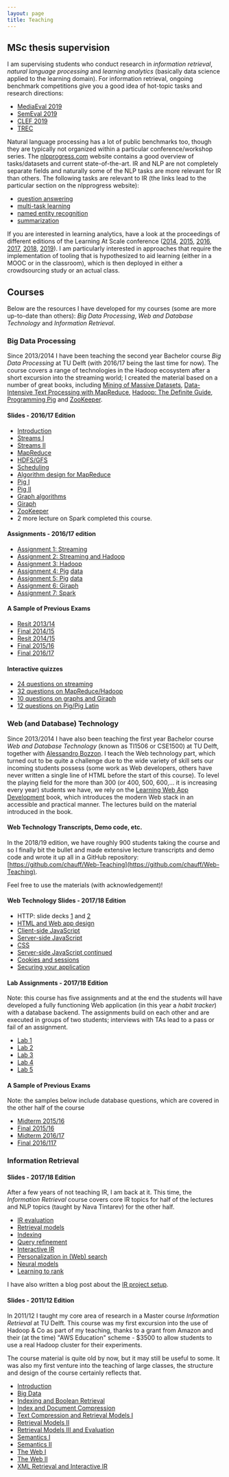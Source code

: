 ```yaml
---
layout: page
title: Teaching
---
```


## MSc thesis supervision

I am supervising students who conduct research in *information retrieval*, *natural language processing* and *learning analytics* (basically data science applied to the learning domain). For information retrieval, ongoing benchmark competitions give you a good idea of hot-topic tasks and research directions: 

- [MediaEval 2019](http://www.multimediaeval.org/mediaeval2019/)
- [SemEval 2019](http://alt.qcri.org/semeval2019/)
- [CLEF 2019](http://clef2019.clef-initiative.eu/index.php?page=Pages/labs_info.html)
- [TREC](http://trec.nist.gov/)

Natural language processing has a lot of public benchmarks too, though they are typically not organized within a particular conference/workshop series. The [nlpprogress.com](http://nlpprogress.com/english/question_answering.html) website contains a good overview of tasks/datasets and current state-of-the-art. IR and NLP are not completely separate fields and naturally some of the NLP tasks are more relevant for IR than others. The following tasks are relevant to IR (the links lead to the particular section on the nlpprogress website):

- [question answering](http://nlpprogress.com/english/question_answering.html)
- [multi-task learning](http://nlpprogress.com/english/multi-task_learning.html)
- [named entity recognition](http://nlpprogress.com/english/named_entity_recognition.html)
- [summarization](http://nlpprogress.com/english/summarization.html)

If you are interested in learning analytics, have a look at the proceedings of different editions of the Learning At Scale conference ([2014](http://dl.acm.org/citation.cfm?id=2556325), [2015](http://dl.acm.org/citation.cfm?id=2724660), [2016](https://dl.acm.org/citation.cfm?id=2876034), [2017](https://dl.acm.org/citation.cfm?id=3051457), [2018](https://dl.acm.org/citation.cfm?id=3231644), [2019](https://dl.acm.org/citation.cfm?id=3330430)). I am particularly interested in approaches that require the implementation of tooling that is hypothesized to aid learning (either in a MOOC or in the classroom), which is then deployed in either a crowdsourcing study or an actual class.

## Courses
 
 Below are the resources I have developed for my courses (some are more up-to-date than others): 
 *Big Data Processing*, *Web and Database Technology* and *Information Retrieval*.

### Big Data Processing

Since 2013/2014 I have been teaching the second year Bachelor course *Big Data Processing* at TU Delft (with 2016/17 being the last time for now). The course covers a range of technologies in the Hadoop ecosystem after a short excursion into the streaming world; 
I created the material based on a number of great books, including [Mining of Massive Datasets](http://www.mmds.org/),
[Data-Intensive Text Processing with MapReduce](https://lintool.github.io/MapReduceAlgorithms/), 
[Hadoop: The Definite Guide](http://shop.oreilly.com/product/0636920033448.do), [Programming Pig](http://chimera.labs.oreilly.com/books/1234000001811/index.html)
and [ZooKeeper](http://shop.oreilly.com/product/0636920028901.do). 

#### Slides - 2016/17 Edition
- [Introduction](../documents/bdp/intro.pdf)
- [Streams I](../documents/bdp/streaming1.pdf)
- [Streams II](../documents/bdp/streaming2.pdf)
- [MapReduce](../documents/bdp/mapreduce.pdf)
- [HDFS/GFS](../documents/bdp/gfs.pdf)
- [Scheduling](../documents/bdp/hadoop-ctd.pdf)
- [Algorithm design for MapReduce](../documents/bdp/design_patterns_db.pdf)
- [Pig I](../documents/bdp/pig_intro.pdf)
- [Pig II](../documents/bdp/pig_advanced.pdf)
- [Graph algorithms](../documents/bdp/graph.pdf)
- [Giraph](../documents/bdp/graph_giraph.pdf)
- [ZooKeeper](../documents/bdp/coordination_zookeeper.pdf)
- 2 more lecture on Spark completed this course.

#### Assignments - 2016/17 edition
- [Assignment 1: Streaming](../documents/bdp/assignment1.pdf)
- [Assignment 2: Streaming and Hadoop](../documents/bdp/assignment2.pdf)
- [Assignment 3: Hadoop](../documents/bdp/assignment3.pdf)
- [Assignment 4: Pig](../documents/bdp/assignment4.pdf) [data](../documents/bdp/data-assignment4.zip)
- [Assignment 5: Pig](../documents/bdp/assignment5.pdf) [data](../documents/bdp/data-assignment5.zip)
- [Assignment 6: Giraph](../documents/bdp/assignment6.pdf)
- [Assignment 7: Spark](../documents/bdp/assignment7.pdf)

#### A Sample of Previous Exams
- [Resit 2013/14](../documents/bdp/exam-1.pdf)
- [Final 2014/15](../documents/bdp/exam-2.pdf)
- [Resit 2014/15](../documents/bdp/exam-3.pdf)
- [Final 2015/16](../documents/bdp/exam-4.pdf)
- [Final 2016/17](../documents/bdp/exam-5.pdf)
 
#### Interactive quizzes
- [24 questions on streaming](http://chauff.github.io/documents/bdp-quiz/streaming.html)
- [32 questions on MapReduce/Hadoop](http://chauff.github.io/documents/bdp-quiz/hadoop.html)
- [10 questions on graphs and Giraph](http://chauff.github.io/documents/bdp-quiz/graph.html)
- [12 questions on Pig/Pig Latin](http://chauff.github.io/documents/bdp-quiz/pig.html)


### Web (and Database) Technology
Since 2013/2014 I have also been teaching the first year Bachelor course *Web and Database Technology* (known as TI1506 or CSE1500) at TU Delft, together with
[Alessandro Bozzon](http://alessandrobozzon.com/). I teach the Web technology part, which turned out to be quite a challenge due to
the wide variety of skill sets our incoming students possess (some work as Web developers, others have never written a single line of HTML
before the start of this course). To level the playing field for the more than 300 (or 400, 500, 600,... it is increasing every year) students we have, we rely on the [Learning Web App Development](http://learningwebappdev.com/)
book, which introduces the modern Web stack in an accessible and practical manner. The lectures build on the material introduced
in the book.

#### Web Technology Transcripts, Demo code, etc.

In the 2018/19 edition, we have roughly 900 students taking the course and so I finally bit the bullet and made extensive lecture transcripts and demo code and wrote it up all in a GitHub repository: [https://github.com/chauff/Web-Teaching](https://github.com/chauff/Web-Teaching).

Feel free to use the materials (with acknowledgement)!

#### Web Technology Slides - 2017/18 Edition  
- HTTP: slide decks [1](../documents/webdb-2017-18/web-http.pdf) and [2](../documents/webdb-2017-18/web-http-continued.pdf)
- [HTML and Web app design](../documents/webdb-2017-18/web-html5.pdf)
- [Client-side JavaScript](../documents/webdb-2017-18/web-javascript.pdf)
- [Server-side JavaScript](../documents/webdb-2017-18/web-nodejs.pdf)
- [CSS](../documents/webdb-2017-18/web-css3.pdf)
- [Server-side JavaScript continued](../documents/webdb-2017-18/web-nodejs-continued.pdf)
- [Cookies and sessions](../documents/webdb-2017-18/web-cookies-sessions.pdf)
- [Securing your application](../documents/webdb-2017-18/web-security.pdf)

#### Lab Assignments - 2017/18 Edition
Note: this course has five assignments and at the end the students will have developed a fully functioning Web application (in this year a *habit tracker*) with a database backend. The assignments build on each other and are executed in groups of two students; interviews with TAs lead to a pass or fail of an assignment.
- [Lab 1](../documents/webdb-2017-18/Lab1.pdf) 
- [Lab 2](../documents/webdb-2017-18/Lab2.pdf)
- [Lab 3](../documents/webdb-2017-18/Lab3.pdf)
- [Lab 4](../documents/webdb-2017-18/Lab4.pdf)
- [Lab 5](../documents/webdb-2017-18/Lab5.pdf)


#### A Sample of Previous Exams
Note: the samples below include database questions, which are covered in the other half of the course
- [Midterm 2015/16](../documents/webdb-2017-18/midterm2.pdf)
- [Final 2015/16](../documents/webdb-2017-18/final2.pdf)
- [Midterm 2016/17](../documents/webdb-2017-18/midterm1.pdf)
- [Final 2016/117](../documents/webdb-2017-18/final1.pdf)


### Information Retrieval

#### Slides - 2017/18 Edition
After a few years of not teaching IR, I am back at it. This time, the *Information Retrieval* course covers core IR topics for half of the lectures and NLP topics (taught by Nava Tintarev) for the other half. 

- [IR evaluation](https://docs.google.com/presentation/d/e/2PACX-1vRUZW8Xz2ib8IlJwUIpKucYYFZ5pzUSuoP57UfjwWyQuJil7GDcts50rsOacvV5q3pzhV_HEa69vuSH/pub?start=false&loop=false&delayms=3000)
- [Retrieval models](https://docs.google.com/presentation/d/e/2PACX-1vQFLHSedV4X00-vLhTNbV0aX7zklIM0rosjsYRCyMnurfEOilb4MBVUrTCjpVu0A6yink3czArmBvNp/pub?start=false&loop=false&delayms=3000)
- [Indexing](https://docs.google.com/presentation/d/e/2PACX-1vTeCcr8yrh0Q0zMttx3WtO0zhLcpzQSr2piYUtMYkINVUruMUa-lO2a824Bt_sxxbQTV-Kl1N1TA4TI/pub?start=false&loop=false&delayms=3000)
- [Query refinement](https://docs.google.com/presentation/d/e/2PACX-1vT4OiTBDlFaUEvFwcyZITsiy9oBHr6NHZSbj2xo2Smw_MMR9owKpUjIguHdJBYPXZhI6lLPhNYIsD8R/pub?start=false&loop=false&delayms=3000)
- [Interactive IR](https://docs.google.com/presentation/d/e/2PACX-1vQj-MAdwO6pEyoAB4bMFqdsgldNNDQrqRZaf7tyOPsK62Px8688N_GHMlIc21WLM7W-u1VigSoRbOd8/pub?start=false&loop=false&delayms=3000)
- [Personalization in (Web) search](https://docs.google.com/presentation/d/e/2PACX-1vQ-sXMd4Ggt5YdAGHrZYh52p5ufZsxzqxKhlp_V1l60MUDRS8HfzEr5iAbNTh8ucTIC2x0q1UYeklk2/pub?start=false&loop=false&delayms=3000)
- [Neural models](https://docs.google.com/presentation/d/e/2PACX-1vRwuQ_a3Am7pyJWdqOGiWsCXqbfppRwQo2AM3nByclxanLvLAxe2s9zOWlXJ79zARP1Ke9KIpZefH-c/pub?start=false&loop=false&delayms=3000)
- [Learning to rank](https://docs.google.com/presentation/d/e/2PACX-1vTwo37wjtBJi7MBnEDA6wzgybymAvKagc28OoI94UFuwohAN3WBMmnSxAipoBdap44JhPbyUKiE9Y0L/pub?start=false&loop=false&delayms=3000)

I have also written a blog post about the [IR project setup](http://chauff.github.io/2018-04-24-ir/).


#### Slides - 2011/12 Edition
In 2011/12 I taught my core area of research in a Master course *Information Retrieval* at TU Delft. This course was my first excursion
into the use of Hadoop & Co as part of my teaching, thanks to a grant from Amazon and their (at the time) "AWS Education" scheme - $3500
to allow students to use a real Hadoop cluster for their experiments.  

The course material is quite old by now, but it may still be useful to some. It was also my first venture into the 
teaching of large classes, the structure and design of the course certainly reflects that.

- [Introduction](../documents/ir-2011_12/lecture1.pdf)
- [Big Data](../documents/ir-2011_12/lecture2.pdf)
- [Indexing and Boolean Retrieval](../documents/ir-2011_12/lecture3.pdf)
- [Index and Document Compression](../documents/ir-2011_12/lecture4.pdf)
- [Text Compression and Retrieval Models I](../documents/ir-2011_12/lecture5.pdf)
- [Retrieval Models II](../documents/ir-2011_12/lecture6.pdf)
- [Retrieval Models III and Evaluation](../documents/ir-2011_12/lecture7.pdf)
- [Semantics I](../documents/ir-2011_12/lecture8.pdf)
- [Semantics II](../documents/ir-2011_12/lecture9.pdf)
- [The Web I](../documents/ir-2011_12/lecture10.pdf)
- [The Web II](../documents/ir-2011_12/lecture11.pdf)
- [XML Retrieval and Interactive IR](../documents/ir-2011_12/lecture12.pdf)

